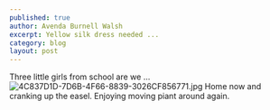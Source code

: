 ```yaml
---
published: true
author: Avenda Burnell Walsh
excerpt: Yellow silk dress needed ...
category: blog
layout: post
---
```

Three little girls from school are we ...
![4C837D1D-7D6B-4F66-8839-3026CF856771.jpg]({{site.baseurl}}/img/4C837D1D-7D6B-4F66-8839-3026CF856771.jpeg)
Home now and cranking up the easel. Enjoying moving piant around again.
